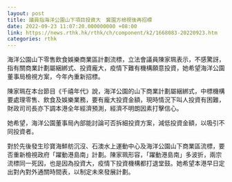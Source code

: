 ```yaml
---
layout: post
title: 議員指海洋公園山下項目投資大　冀園方檢視後再招標
date: 2022-09-23 11:07:20.000000000 +08:00
link: https://news.rthk.hk/rthk/ch/component/k2/1668083-20220923.htm
categories: rthk
---
```


海洋公園山下零售飲食娛樂商業區計劃流標，立法會議員陳家珮表示，不感驚訝，指有關商業計劃屬綑綁式、投資龐大，疫情下難有機構願意投資，她希望海洋公園董事局檢視方案，今年內重新招標。

陳家珮在本台節目《千禧年代》說，海洋公園的山下商業計劃屬綑綁式，中標機構要處理零售、飲食及娛樂業務，要有龐大投資金額，現時情況下叫人投資有困難，財政司司長亦下調本港全年經濟預測，經濟不明朗因素打擊信心。

她希望，海洋公園董事局內部能討論可否拆細投資方案，減低投資金額，以吸引不同投資者。

對於先後發生珍寶海鮮舫沉沒、石澳水上運動中心及海洋公園山下商業區流標，要否重新檢視政府「躍動港島南」計劃。陳家珮形容，「躍動港島南」多波折，兩宗流標同一死因，也是因為投資大，疫情下投資機構都打退堂鼓。她希望本港早日定出對內對外通關時間表，以制定未來發展計劃。
